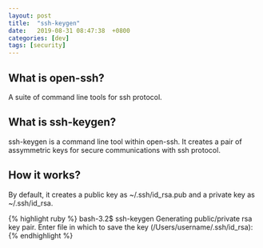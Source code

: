 ```yaml
---
layout: post
title:  "ssh-keygen"
date:   2019-08-31 08:47:38  +0800
categories: [dev]
tags: [security]
---
```


## What is open-ssh?
A suite of command line tools for ssh protocol.

## What is ssh-keygen?
ssh-keygen is a command line tool within open-ssh. It creates a pair of assymmetric keys for secure communications with ssh protocol.

## How it works?
By default, it creates a public key as ~/.ssh/id_rsa.pub and a private key as ~/.ssh/id_rsa.

{% highlight ruby %}
bash-3.2$ ssh-keygen
Generating public/private rsa key pair.
Enter file in which to save the key (/Users/username/.ssh/id_rsa):
{% endhighlight %}
